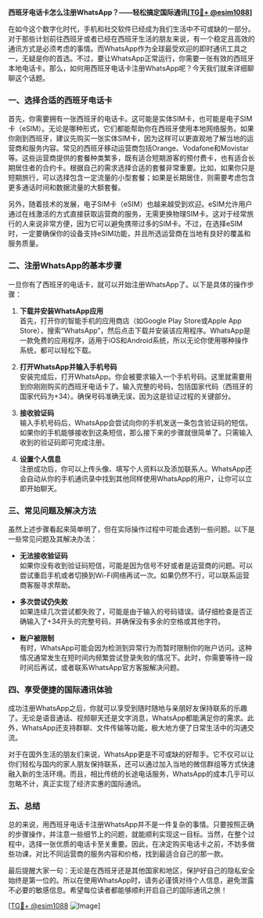 **西班牙电话卡怎么注册WhatsApp？——轻松搞定国际通讯[[TG💪+ @esim1088](https://t.me/s/esim1088)]**

在如今这个数字化时代，手机和社交软件已经成为我们生活中不可或缺的一部分。对于那些计划前往西班牙或者已经在西班牙生活的朋友来说，有一个稳定且高效的通讯方式是必须考虑的事情。而WhatsApp作为全球最受欢迎的即时通讯工具之一，无疑是你的首选。不过，要让WhatsApp正常运行，你需要一张有效的西班牙本地电话卡。那么，如何用西班牙电话卡注册WhatsApp呢？今天我们就来详细聊聊这个话题。

### 一、选择合适的西班牙电话卡

首先，你需要拥有一张西班牙的电话卡。这可能是实体SIM卡，也可能是电子SIM卡（eSIM）。无论是哪种形式，它们都能帮助你在西班牙使用本地网络服务。如果你刚到西班牙，建议先购买一张实体SIM卡，因为这样可以更直观地了解当地的运营商和服务内容。常见的西班牙移动运营商包括Orange、Vodafone和Movistar等。这些运营商提供的套餐种类繁多，既有适合短期游客的预付费卡，也有适合长期居住者的合约卡。根据自己的需求选择合适的套餐非常重要。比如，如果你只是短期旅行，可以选择包含一定流量的小型套餐；如果是长期居住，则需要考虑包含更多通话时间和数据流量的大额套餐。

另外，随着技术的发展，电子SIM卡（eSIM）也越来越受到欢迎。eSIM允许用户通过在线激活的方式直接获取运营商的服务，无需更换物理SIM卡。这对于经常旅行的人来说非常方便，因为它可以避免携带过多的SIM卡。不过，在选择eSIM时，一定要确保你的设备支持eSIM功能，并且所选运营商在当地有良好的覆盖和服务质量。

### 二、注册WhatsApp的基本步骤

一旦你有了西班牙的电话卡，就可以开始注册WhatsApp了。以下是具体的操作步骤：

1. **下载并安装WhatsApp应用**  
   首先，打开你的智能手机的应用商店（如Google Play Store或Apple App Store），搜索“WhatsApp”，然后点击下载并安装该应用程序。WhatsApp是一款免费的应用程序，适用于iOS和Android系统，所以无论你使用哪种操作系统，都可以轻松下载。

2. **打开WhatsApp并输入手机号码**  
   安装完成后，打开WhatsApp。你会被要求输入一个手机号码。这里就需要用到你刚刚购买的西班牙电话卡了。输入完整的号码，包括国家代码（西班牙的国家代码为+34）。确保号码准确无误，因为这是验证过程的关键部分。

3. **接收验证码**  
   输入手机号码后，WhatsApp会尝试向你的手机发送一条包含验证码的短信。如果你的手机能够接收到这条短信，那么接下来的步骤就很简单了。只需输入收到的验证码即可完成注册。

4. **设置个人信息**  
   注册成功后，你可以上传头像、填写个人资料以及添加联系人。WhatsApp还会自动从你的手机通讯录中找到其他同样使用WhatsApp的用户，让你可以立即开始聊天。

### 三、常见问题及解决方法

虽然上述步骤看起来简单明了，但在实际操作过程中可能会遇到一些问题。以下是一些常见问题及其解决办法：

- **无法接收验证码**  
  如果你没有收到验证码短信，可能是因为信号不好或者是运营商的问题。可以尝试重启手机或者切换到Wi-Fi网络再试一次。如果仍然不行，可以联系运营商客服寻求帮助。

- **多次尝试仍失败**  
  如果连续几次尝试都失败了，可能是由于输入的号码错误。请仔细检查是否正确输入了+34开头的完整号码，并确保没有多余的空格或其他字符。

- **账户被限制**  
  有时，WhatsApp可能会因为检测到异常行为而暂时限制你的账户访问。这种情况通常发生在短时间内频繁尝试登录失败的情况下。此时，你需要等待一段时间后再试，或者联系WhatsApp官方客服解决问题。

### 四、享受便捷的国际通讯体验

成功注册WhatsApp之后，你就可以享受到随时随地与亲朋好友保持联系的乐趣了。无论是语音通话、视频聊天还是文字消息，WhatsApp都能满足你的需求。此外，WhatsApp还支持群聊、文件传输等功能，极大地方便了日常生活中的沟通交流。

对于在国外生活的朋友们来说，WhatsApp更是不可或缺的好帮手。它不仅可以让你们轻松与国内的家人朋友保持联系，还可以通过加入当地的微信群组等方式快速融入新的生活环境。而且，相比传统的长途电话服务，WhatsApp的成本几乎可以忽略不计，真正实现了经济实惠的国际通讯。

### 五、总结

总的来说，用西班牙电话卡注册WhatsApp并不是一件复杂的事情。只要按照正确的步骤操作，并注意一些细节上的问题，就能顺利实现这一目标。当然，在整个过程中，选择一张优质的电话卡至关重要。因此，在决定购买电话卡之前，不妨多做些功课，对比不同运营商的服务内容和价格，找到最适合自己的那一款。

最后提醒大家一句：无论是在西班牙还是其他国家和地区，保护好自己的隐私安全始终是第一位的。所以在使用WhatsApp时，请务必谨慎对待个人信息，避免泄露不必要的敏感信息。希望每位读者都能够顺利开启自己的国际通讯之旅！

[[TG💪+ @esim1088](https://t.me/s/esim1088) ![Image](https://i.postimg.cc/4NQfJmqS/Snipaste-2025-05-13-00-14-12.png)]
